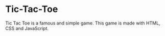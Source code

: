 # Tic-Tac-Toe

Tic Tac Toe is a famous and simple game. This game is made with HTML, CSS and JavaScript.
